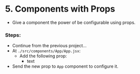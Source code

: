 # 5. Components with Props

  * Give a component the power of be configurable using props.
  

### Steps:

  * Continue from the previous project...
  * At `./src/components/App/App.jsx`:
    * Add the following prop:
      * text <string>
  * Send the new prop to `App` component to configure it.
   
